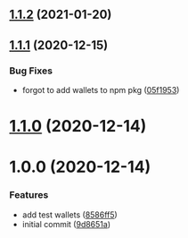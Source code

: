 ## [1.1.2](https://github.com/erdDEVcode/narya/compare/v1.1.1...v1.1.2) (2021-01-20)

## [1.1.1](https://github.com/erdDEVcode/narya/compare/v1.1.0...v1.1.1) (2020-12-15)


### Bug Fixes

* forgot to add wallets to npm pkg ([05f1953](https://github.com/erdDEVcode/narya/commit/05f1953e2aa2765dce6df0a98dee6730b0f32a64))

# [1.1.0](https://github.com/erdDEVcode/narya/compare/v1.0.0...v1.1.0) (2020-12-14)

# 1.0.0 (2020-12-14)


### Features

* add test wallets ([8586ff5](https://github.com/erdDEVcode/narya/commit/8586ff5bfc3ee41aa7c61d9c6216364856d864ab))
* initial commit ([9d8651a](https://github.com/erdDEVcode/narya/commit/9d8651a4e0d46d710577d3a6b4f53754c0ed26de))
